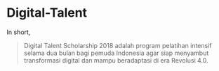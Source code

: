 # Digital-Talent

In short, <br>
> Digital Talent Scholarship 2018 adalah program pelatihan intensif selama dua bulan bagi pemuda Indonesia agar siap menyambut transformasi digital dan mampu beradaptasi di era Revolusi 4.0.